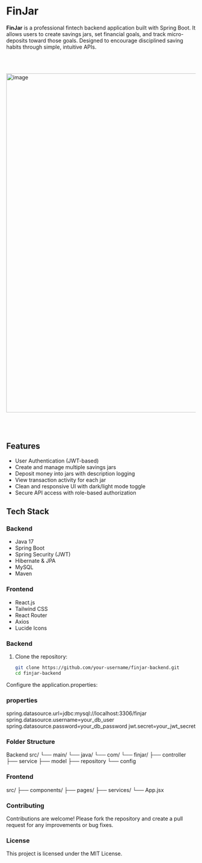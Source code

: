 # **FinJar**

**FinJar** is a professional fintech backend application built with Spring Boot. It allows users to create savings jars, set financial goals, and track micro-deposits toward those goals. Designed to encourage disciplined saving habits through simple, intuitive APIs.

<br><br>

<img width="1895" height="902" alt="image" src="https://github.com/user-attachments/assets/5d3796e2-c373-4ce2-84d4-519351290fc0" />

<br><br>

## **Features**

- User Authentication (JWT-based)
- Create and manage multiple savings jars
- Deposit money into jars with description logging
- View transaction activity for each jar
- Clean and responsive UI with dark/light mode toggle
- Secure API access with role-based authorization

## **Tech Stack**

### **Backend**
- Java 17
- Spring Boot
- Spring Security (JWT)
- Hibernate & JPA
- MySQL
- Maven

### **Frontend**
- React.js
- Tailwind CSS
- React Router
- Axios
- Lucide Icons

### **Backend**

1. Clone the repository:
   ```bash
   git clone https://github.com/your-username/finjar-backend.git
   cd finjar-backend
Configure the application.properties:

### properties

spring.datasource.url=jdbc:mysql://localhost:3306/finjar
spring.datasource.username=your_db_user
spring.datasource.password=your_db_password
jwt.secret=your_jwt_secret

### Folder Structure
Backend
src/
  └── main/
      └── java/
          └── com/
              └── finjar/
                  ├── controller
                  ├── service
                  ├── model
                  ├── repository
                  └── config
### Frontend
src/
  ├── components/
  ├── pages/
  ├── services/
  └── App.jsx
### Contributing
Contributions are welcome! Please fork the repository and create a pull request for any improvements or bug fixes.

### License
This project is licensed under the MIT License.
